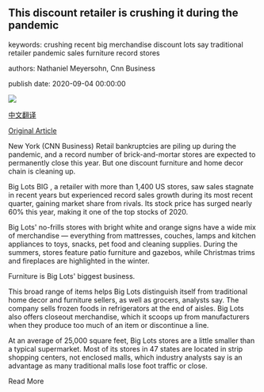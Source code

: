 ## This discount retailer is crushing it during the pandemic

keywords: crushing recent big merchandise discount lots say traditional retailer pandemic sales furniture record stores

authors: Nathaniel Meyersohn, Cnn Business

publish date: 2020-09-04 00:00:00

![](https://cdn.cnn.com/cnnnext/dam/assets/200904083250-01-big-lots-store-super-tease.jpg)

[中文翻译](This%20discount%20retailer%20is%20crushing%20it%20during%20the%20pandemic_zh.md)

[Original Article](https://edition.cnn.com/2020/09/04/business/big-lots-stores-retail/index.html)

New York (CNN Business) Retail bankruptcies are piling up during the pandemic, and a record number of brick-and-mortar stores are expected to permanently close this year. But one discount furniture and home decor chain is cleaning up.

Big Lots BIG , a retailer with more than 1,400 US stores, saw sales stagnate in recent years but experienced record sales growth during its most recent quarter, gaining market share from rivals. Its stock price has surged nearly 60% this year, making it one of the top stocks of 2020.

Big Lots' no-frills stores with bright white and orange signs have a wide mix of merchandise — everything from mattresses, couches, lamps and kitchen appliances to toys, snacks, pet food and cleaning supplies. During the summers, stores feature patio furniture and gazebos, while Christmas trims and fireplaces are highlighted in the winter.

Furniture is Big Lots' biggest business.

This broad range of items helps Big Lots distinguish itself from traditional home decor and furniture sellers, as well as grocers, analysts say. The company sells frozen foods in refrigerators at the end of aisles. Big Lots also offers closeout merchandise, which it scoops up from manufacturers when they produce too much of an item or discontinue a line.

At an average of 25,000 square feet, Big Lots stores are a little smaller than a typical supermarket. Most of its stores in 47 states are located in strip shopping centers, not enclosed malls, which industry analysts say is an advantage as many traditional malls lose foot traffic or close.

Read More